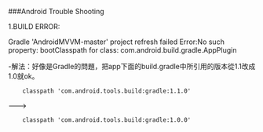 
###Android Trouble Shooting


1.BUILD ERROR:

Gradle 'AndroidMVVM-master' project refresh failed
Error:No such property: bootClasspath for class: com.android.build.gradle.AppPlugin

-解法：好像是Gradle的問題，把app下面的build.gradle中所引用的版本從1.1改成1.0就ok。

        classpath 'com.android.tools.build:gradle:1.1.0'
--->

        classpath 'com.android.tools.build:gradle:1.0.0'
